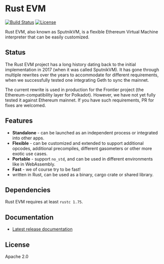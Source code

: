 # Rust EVM

[![Build Status](https://github.com/rust-ethereum/evm/workflows/Rust/badge.svg)](https://github.com/rust-ethereum/evm/actions?query=workflow%3ARust)
[![License](https://img.shields.io/badge/License-Apache%202.0-blue.svg)](./LICENSE)

Rust EVM, also known as SputnikVM, is a flexible Ethereum Virtual Machine
interpreter that can be easily customized.

## Status

The Rust EVM project has a long history dating back to the initial
implementation in 2017 (when it was called SputnikVM). It has gone through
multiple rewrites over the years to accommodate for different requirements,
when we successfully tested one integrating Geth to sync the mainnet.

The current rewrite is used in production for the Frontier project (the
Ethereum-compatibility layer for Polkadot). However, we have not yet fully
tested it against Ethereum mainnet. If you have such requirements, PR for fixes
are welcomed.

## Features

* **Standalone** - can be launched as an independent process or integrated into other apps.
* **Flexible** - can be customized and extended to support additional opcodes,
  additional precompiles, different gasometers or other more exotic use cases.
* **Portable** - support `no_std`, and can be used in different environments
  like in WebAssembly.
* **Fast** - we of course try to be fast!
* written in Rust, can be used as a binary, cargo crate or shared library.

## Dependencies

Rust EVM requires at least `rustc 1.75`.

## Documentation

* [Latest release documentation](https://docs.rs/evm)

## License

Apache 2.0
